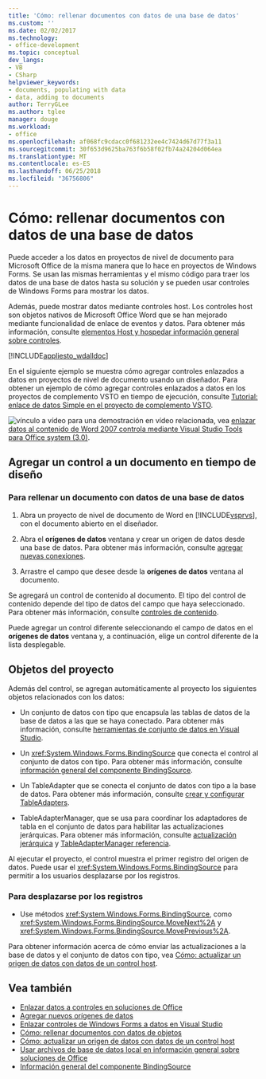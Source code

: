 ```yaml
---
title: 'Cómo: rellenar documentos con datos de una base de datos'
ms.custom: ''
ms.date: 02/02/2017
ms.technology:
- office-development
ms.topic: conceptual
dev_langs:
- VB
- CSharp
helpviewer_keywords:
- documents, populating with data
- data, adding to documents
author: TerryGLee
ms.author: tglee
manager: douge
ms.workload:
- office
ms.openlocfilehash: af068fc9cdacc0f681232ee4c7424d67d77f3a11
ms.sourcegitcommit: 30f653d9625ba763f6b58f02fb74a24204d064ea
ms.translationtype: MT
ms.contentlocale: es-ES
ms.lasthandoff: 06/25/2018
ms.locfileid: "36756806"
---
```

# <a name="how-to-populate-documents-with-data-from-a-database"></a>Cómo: rellenar documentos con datos de una base de datos

Puede acceder a los datos en proyectos de nivel de documento para Microsoft Office de la misma manera que lo hace en proyectos de Windows Forms. Se usan las mismas herramientas y el mismo código para traer los datos de una base de datos hasta su solución y se pueden usar controles de Windows Forms para mostrar los datos.

Además, puede mostrar datos mediante controles host. Los controles host son objetos nativos de Microsoft Office Word que se han mejorado mediante funcionalidad de enlace de eventos y datos. Para obtener más información, consulte [elementos Host y hospedar información general sobre controles](../vsto/host-items-and-host-controls-overview.md).

[!INCLUDE[appliesto_wdalldoc](../vsto/includes/appliesto-wdalldoc-md.md)]

En el siguiente ejemplo se muestra cómo agregar controles enlazados a datos en proyectos de nivel de documento usando un diseñador. Para obtener un ejemplo de cómo agregar controles enlazados a datos en los proyectos de complemento VSTO en tiempo de ejecución, consulte [Tutorial: enlace de datos Simple en el proyecto de complemento VSTO](../vsto/walkthrough-simple-data-binding-in-vsto-add-in-project.md).

![vínculo a vídeo](../vsto/media/playvideo.gif "vínculo al vídeo") para una demostración en vídeo relacionada, vea [enlazar datos al contenido de Word 2007 controla mediante Visual Studio Tools para Office system (3.0)](http://go.microsoft.com/fwlink/?LinkId=136785).

## <a name="add-a-control-to-a-document-at-design-time"></a>Agregar un control a un documento en tiempo de diseño

### <a name="to-populate-a-document-with-data-from-a-database"></a>Para rellenar un documento con datos de una base de datos

1.  Abra un proyecto de nivel de documento de Word en [!INCLUDE[vsprvs](../sharepoint/includes/vsprvs-md.md)], con el documento abierto en el diseñador.

2.  Abra el **orígenes de datos** ventana y crear un origen de datos desde una base de datos. Para obtener más información, consulte [agregar nuevas conexiones](../data-tools/add-new-connections.md).

3.  Arrastre el campo que desee desde la **orígenes de datos** ventana al documento.

Se agregará un control de contenido al documento. El tipo del control de contenido depende del tipo de datos del campo que haya seleccionado. Para obtener más información, consulte [controles de contenido](../vsto/content-controls.md).

Puede agregar un control diferente seleccionando el campo de datos en el **orígenes de datos** ventana y, a continuación, elige un control diferente de la lista desplegable.

## <a name="objects-in-the-project"></a>Objetos del proyecto

Además del control, se agregan automáticamente al proyecto los siguientes objetos relacionados con los datos:

-   Un conjunto de datos con tipo que encapsula las tablas de datos de la base de datos a las que se haya conectado. Para obtener más información, consulte [herramientas de conjunto de datos en Visual Studio](../data-tools/dataset-tools-in-visual-studio.md).

-   Un <xref:System.Windows.Forms.BindingSource> que conecta el control al conjunto de datos con tipo. Para obtener más información, consulte [información general del componente BindingSource](/dotnet/framework/winforms/controls/bindingsource-component-overview).

-   Un TableAdapter que se conecta el conjunto de datos con tipo a la base de datos. Para obtener más información, consulte [crear y configurar TableAdapters](../data-tools/create-and-configure-tableadapters.md).

-   TableAdapterManager, que se usa para coordinar los adaptadores de tabla en el conjunto de datos para habilitar las actualizaciones jerárquicas. Para obtener más información, consulte [actualización jerárquica](../data-tools/hierarchical-update.md) y [TableAdapterManager referencia](../data-tools/fill-datasets-by-using-tableadapters.md#tableadaptermanager-reference).

Al ejecutar el proyecto, el control muestra el primer registro del origen de datos. Puede usar el <xref:System.Windows.Forms.BindingSource> para permitir a los usuarios desplazarse por los registros.

### <a name="to-scroll-through-the-records"></a>Para desplazarse por los registros

-   Use métodos <xref:System.Windows.Forms.BindingSource>, como <xref:System.Windows.Forms.BindingSource.MoveNext%2A> y <xref:System.Windows.Forms.BindingSource.MovePrevious%2A>.

Para obtener información acerca de cómo enviar las actualizaciones a la base de datos y el conjunto de datos con tipo, vea [Cómo: actualizar un origen de datos con datos de un control host](../vsto/how-to-update-a-data-source-with-data-from-a-host-control.md).

## <a name="see-also"></a>Vea también

- [Enlazar datos a controles en soluciones de Office](../vsto/binding-data-to-controls-in-office-solutions.md)
- [Agregar nuevos orígenes de datos](../data-tools/add-new-data-sources.md)
- [Enlazar controles de Windows Forms a datos en Visual Studio](../data-tools/bind-windows-forms-controls-to-data-in-visual-studio.md)
- [Cómo: rellenar documentos con datos de objetos](../vsto/how-to-populate-documents-with-data-from-objects.md)
- [Cómo: actualizar un origen de datos con datos de un control host](../vsto/how-to-update-a-data-source-with-data-from-a-host-control.md)
- [Usar archivos de base de datos local en información general sobre soluciones de Office](../vsto/using-local-database-files-in-office-solutions-overview.md)
- [Información general del componente BindingSource](/dotnet/framework/winforms/controls/bindingsource-component-overview)